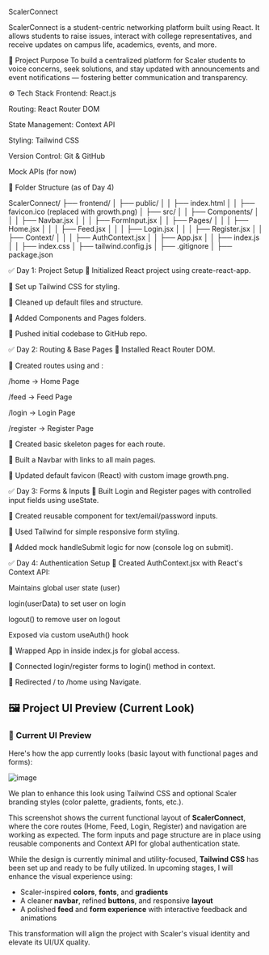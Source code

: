 
ScalerConnect

ScalerConnect is a student-centric networking platform built using React. It allows students to raise issues, interact with college representatives, and receive updates on campus life, academics, events, and more.

🌱 Project Purpose
To build a centralized platform for Scaler students to voice concerns, seek solutions, and stay updated with announcements and event notifications — fostering better communication and transparency.

⚙️ Tech Stack
Frontend: React.js

Routing: React Router DOM

State Management: Context API

Styling: Tailwind CSS

Version Control: Git & GitHub

Mock APIs (for now)

📁 Folder Structure (as of Day 4)


ScalerConnect/
├── frontend/
│   ├── public/
│   │   ├── index.html
│   │   ├── favicon.ico (replaced with growth.png)
│   ├── src/
│   │   ├── Components/
│   │   │   ├── Navbar.jsx
│   │   │   ├── FormInput.jsx
│   │   ├── Pages/
│   │   │   ├── Home.jsx
│   │   │   ├── Feed.jsx
│   │   │   ├── Login.jsx
│   │   │   ├── Register.jsx
│   │   ├── Context/
│   │   │   ├── AuthContext.jsx
│   │   ├── App.jsx
│   │   ├── index.js
│   │   ├── index.css
│   ├── tailwind.config.js
│   ├── .gitignore
│   ├── package.json

✅ Day 1: Project Setup
🔹 Initialized React project using create-react-app.

🔹 Set up Tailwind CSS for styling.

🔹 Cleaned up default files and structure.

🔹 Added Components and Pages folders.

🔹 Pushed initial codebase to GitHub repo.

✅ Day 2: Routing & Base Pages
🔹 Installed React Router DOM.

🔹 Created routes using <BrowserRouter> and <Routes>:

/home → Home Page

/feed → Feed Page

/login → Login Page

/register → Register Page

🔹 Created basic skeleton pages for each route.

🔹 Built a Navbar with links to all main pages.

🔹 Updated default favicon (React) with custom image growth.png.

✅ Day 3: Forms & Inputs
🔹 Built Login and Register pages with controlled input fields using useState.

🔹 Created reusable <FormInput /> component for text/email/password inputs.

🔹 Used Tailwind for simple responsive form styling.

🔹 Added mock handleSubmit logic for now (console log on submit).

✅ Day 4: Authentication Setup
🔹 Created AuthContext.jsx with React's Context API:

Maintains global user state (user)

login(userData) to set user on login

logout() to remove user on logout

Exposed via custom useAuth() hook

🔹 Wrapped App in <AuthProvider /> inside index.js for global access.

🔹 Connected login/register forms to login() method in context.

🔹 Redirected / to /home using Navigate.



## 🖼️ Project UI Preview (Current Look)

### 📸 Current UI Preview

Here's how the app currently looks (basic layout with functional pages and forms):

![image](https://github.com/user-attachments/assets/bca45d1b-9e0e-4d40-8a18-c8df1e129a51)

We plan to enhance this look using Tailwind CSS and optional Scaler branding styles (color palette, gradients, fonts, etc.).


This screenshot shows the current functional layout of **ScalerConnect**, where the core routes (Home, Feed, Login, Register) and navigation are working as expected. The form inputs and page structure are in place using reusable components and Context API for global authentication state.

While the design is currently minimal and utility-focused, **Tailwind CSS** has been set up and ready to be fully utilized. In upcoming stages, I will enhance the visual experience using:

- Scaler-inspired **colors**, **fonts**, and **gradients**
- A cleaner **navbar**, refined **buttons**, and responsive **layout**
- A polished **feed** and **form experience** with interactive feedback and animations

This transformation will align the project with Scaler's visual identity and elevate its UI/UX quality.

